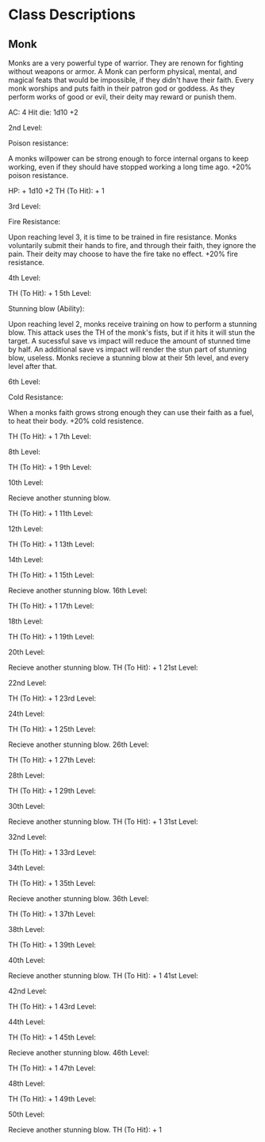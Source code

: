 # Class Descriptions

## Monk

Monks are a very powerful type of warrior. They are renown for fighting without weapons or armor.
A Monk can perform physical, mental, and magical feats that would be impossible, if they didn't have their faith.
Every monk worships and puts faith in their patron god or goddess. 
As they perform works of good or evil, their deity may reward or punish them.

AC: 4
Hit die: 1d10 +2

2nd Level:

Poison resistance:

A monks willpower can be strong enough to force internal organs to keep working, even if they should have stopped working a long time ago.
+20% poison resistance.

HP: + 1d10 +2
TH (To Hit): + 1

3rd Level:

Fire Resistance:

Upon reaching level 3, it is time to be trained in fire resistance. 
Monks voluntarily submit their hands to fire, and through their faith, they ignore the pain. Their deity may choose to have the fire take no effect.
+20% fire resistance.

4th Level:

TH (To Hit): + 1
5th Level:

Stunning blow (Ability): 

Upon reaching level 2, monks receive training on how to perform a stunning blow. This attack uses the TH of the monk's fists, but if it hits it will stun the target. A sucessful save vs impact will reduce the amount of stunned time by half. An additional save vs impact will render the stun part of stunning blow, useless. Monks recieve a stunning blow at their 5th level, and every level after that.

6th Level:

Cold Resistance:

When a monks faith grows strong enough they can use their faith as a fuel, to heat their body.
+20% cold resistence.

TH (To Hit): + 1
7th Level:

8th Level:

TH (To Hit): + 1
9th Level:

10th Level:

Recieve another stunning blow.

TH (To Hit): + 1
11th Level:

12th Level:

TH (To Hit): + 1
13th Level:

14th Level:

TH (To Hit): + 1
15th Level:

Recieve another stunning blow.
16th Level:

TH (To Hit): + 1
17th Level:

18th Level:

TH (To Hit): + 1
19th Level:

20th Level:

Recieve another stunning blow.
TH (To Hit): + 1
21st Level:

22nd Level:

TH (To Hit): + 1
23rd Level:

24th Level:

TH (To Hit): + 1
25th Level:

Recieve another stunning blow.
26th Level:

TH (To Hit): + 1
27th Level:

28th Level:

TH (To Hit): + 1
29th Level:

30th Level:

Recieve another stunning blow.
TH (To Hit): + 1
31st Level:

32nd Level:

TH (To Hit): + 1
33rd Level:

34th Level:

TH (To Hit): + 1
35th Level:

Recieve another stunning blow.
36th Level:

TH (To Hit): + 1
37th Level:

38th Level:

TH (To Hit): + 1
39th Level:

40th Level:

Recieve another stunning blow.
TH (To Hit): + 1
41st Level:

42nd Level:

TH (To Hit): + 1
43rd Level:

44th Level:

TH (To Hit): + 1
45th Level:

Recieve another stunning blow.
46th Level:

TH (To Hit): + 1
47th Level:

48th Level:

TH (To Hit): + 1
49th Level:

50th Level:

Recieve another stunning blow.
TH (To Hit): + 1

